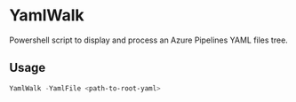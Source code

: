 # YamlWalk
Powershell script to display and process an Azure Pipelines YAML files tree.

##  Usage

```powershell
YamlWalk -YamlFile <path-to-root-yaml>
```
